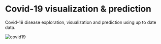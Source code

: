 # Covid-19 visualization & prediction
Covid-19 disease exploration, visualization and prediction using up to date data. 

![covid19](https://user-images.githubusercontent.com/33375433/77961662-150b9280-72d2-11ea-8c9d-86cf2d448412.png)

